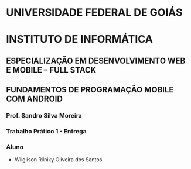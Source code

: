 # UNIVERSIDADE FEDERAL DE GOIÁS
# INSTITUTO DE INFORMÁTICA
## ESPECIALIZAÇÃO EM DESENVOLVIMENTO WEB E MOBILE – FULL STACK
## FUNDAMENTOS DE PROGRAMAÇÃO MOBILE COM ANDROID
### Prof. Sandro Silva Moreira

### Trabalho Prático 1 - Entrega
### Aluno
- Wilglison Rilniky Oliveira dos Santos



